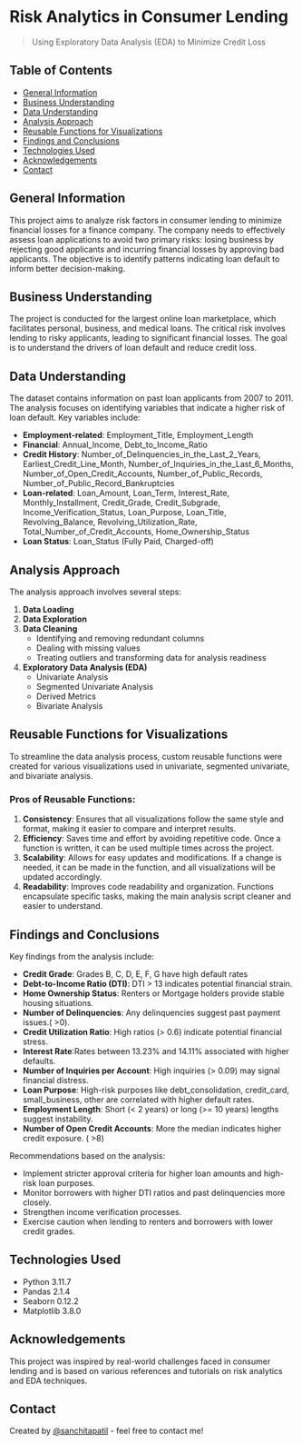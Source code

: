 # Risk Analytics in Consumer Lending
> Using Exploratory Data Analysis (EDA) to Minimize Credit Loss

## Table of Contents
* [General Information](#general-information)
* [Business Understanding](#business-understanding)
* [Data Understanding](#data-understanding)
* [Analysis Approach](#analysis-approach)
* [Reusable Functions for Visualizations](#reusable-functions-for-visualizations)
* [Findings and Conclusions](#findings-and-conclusions)
* [Technologies Used](#technologies-used)
* [Acknowledgements](#acknowledgements)
* [Contact](#contact)


## General Information
This project aims to analyze risk factors in consumer lending to minimize financial losses for a finance company. The company needs to effectively assess loan applications to avoid two primary risks: losing business by rejecting good applicants and incurring financial losses by approving bad applicants. The objective is to identify patterns indicating loan default to inform better decision-making.

## Business Understanding
The project is conducted for the largest online loan marketplace, which facilitates personal, business, and medical loans. The critical risk involves lending to risky applicants, leading to significant financial losses. The goal is to understand the drivers of loan default and reduce credit loss.

## Data Understanding
The dataset contains information on past loan applicants from 2007 to 2011. The analysis focuses on identifying variables that indicate a higher risk of loan default. Key variables include:

- **Employment-related**: Employment_Title, Employment_Length
- **Financial**: Annual_Income, Debt_to_Income_Ratio
- **Credit History**: Number_of_Delinquencies_in_the_Last_2_Years, Earliest_Credit_Line_Month, Number_of_Inquiries_in_the_Last_6_Months, Number_of_Open_Credit_Accounts, Number_of_Public_Records, Number_of_Public_Record_Bankruptcies
- **Loan-related**: Loan_Amount, Loan_Term, Interest_Rate, Monthly_Installment, Credit_Grade, Credit_Subgrade, Income_Verification_Status, Loan_Purpose, Loan_Title, Revolving_Balance, Revolving_Utilization_Rate, Total_Number_of_Credit_Accounts, Home_Ownership_Status
- **Loan Status**: Loan_Status (Fully Paid, Charged-off)

## Analysis Approach
The analysis approach involves several steps:

1. **Data Loading**
2. **Data Exploration**
3. **Data Cleaning**
   - Identifying and removing redundant columns
   - Dealing with missing values
   - Treating outliers and transforming data for analysis readiness
4. **Exploratory Data Analysis (EDA)**
   - Univariate Analysis
   - Segmented Univariate Analysis
   - Derived Metrics
   - Bivariate Analysis

## Reusable Functions for Visualizations
To streamline the data analysis process, custom reusable functions were created for various visualizations used in univariate, segmented univariate, and bivariate analysis.

### Pros of Reusable Functions:
1. **Consistency**: Ensures that all visualizations follow the same style and format, making it easier to compare and interpret results.
2. **Efficiency**: Saves time and effort by avoiding repetitive code. Once a function is written, it can be used multiple times across the project.
3. **Scalability**: Allows for easy updates and modifications. If a change is needed, it can be made in the function, and all visualizations will be updated accordingly.
4. **Readability**: Improves code readability and organization. Functions encapsulate specific tasks, making the main analysis script cleaner and easier to understand.

## Findings and Conclusions
Key findings from the analysis include:

- **Credit Grade**: Grades B, C, D, E, F, G have high default rates
- **Debt-to-Income Ratio (DTI)**: DTI > 13 indicates potential financial strain.
- **Home Ownership Status**:  Renters or Mortgage holders provide stable housing situations.
- **Number of Delinquencies**: Any delinquencies suggest past payment issues.( >0).
- **Credit Utilization Ratio**: High ratios (> 0.6) indicate potential financial stress.
- **Interest Rate**:Rates between 13.23% and 14.11% associated with higher defaults.
- **Number of Inquiries per Account**: High inquiries (> 0.09) may signal financial distress.
- **Loan Purpose**: High-risk purposes like debt_consolidation, credit_card, small_business, other are correlated with higher default rates.
- **Employment Length**: Short (< 2 years) or long (>= 10 years) lengths suggest instability.
- **Number of Open Credit Accounts**: More the median indicates higher credit exposure. ( >8)

Recommendations based on the analysis:

- Implement stricter approval criteria for higher loan amounts and high-risk loan purposes.
- Monitor borrowers with higher DTI ratios and past delinquencies more closely.
- Strengthen income verification processes.
- Exercise caution when lending to renters and borrowers with lower credit grades.

## Technologies Used
- Python 3.11.7 
- Pandas 2.1.4
- Seaborn 0.12.2
- Matplotlib 3.8.0

## Acknowledgements
This project was inspired by real-world challenges faced in consumer lending and is based on various references and tutorials on risk analytics and EDA techniques.

## Contact
Created by [@sanchitapatil](https://sanchitapatil.github.io/) - feel free to contact me!
